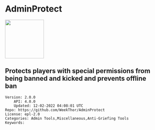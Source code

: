 # AdminProtect
<img src="https://raw.githubusercontent.com/WeekThor/AdminProtect/93c9f6d76a7c85c09e69bbb1360b99af2658c0d4/shield.png" width="128" height="128" />

## Protects players with special permissions from being banned and kicked and prevents offline ban
```properties
Version: 2.0.0
    API: 4.0.0
    Updated: 12-02-2022 04:08:01 UTC
Repo: https://github.com/WeekThor/AdminProtect
License: epl-2.0
Categories: Admin Tools,Miscellaneous,Anti-Griefing Tools
Keywords: 
```